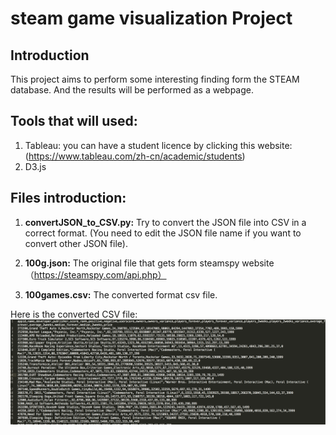 # steam game visualization Project

## Introduction
This project aims to perform some interesting finding form the STEAM database. And the results will be performed as a webpage.

## Tools that will used:
1. Tableau: you can have a student licence by clicking this website:(https://www.tableau.com/zh-cn/academic/students)
2. D3.js

## Files introduction:
1. **convertJSON_to_CSV.py:**
Try to convert the JSON file into CSV in a correct format. (You need to edit the JSON file name if you want to convert other JSON file).

2. **100g.json:**
The original file that gets form steamspy website（https://steamspy.com/api.php）

3. **100games.csv:** 
The converted format csv file.

Here is the converted CSV file:
![CSV.format](https://raw.githubusercontent.com/HenrySHE/steam_game_visualization/master/Images/csvformat.png)

